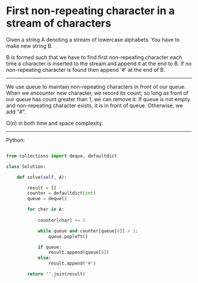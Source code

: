 # First non-repeating character in a stream of characters

Given a string A denoting a stream of lowercase alphabets. You have to make new
string B.

B is formed such that we have to find first non-repeating character each time
a character is inserted to the stream and append it at the end to B. If no
non-repeating character is found then append '#' at the end of B.

---

We use queue to maintain non-repeating characters in front of our queue. When
we encounter new character, we record its count; so long as front of our queue
has count greater than 1, we can remove it. If queue is not empty and
non-repeating character exists, it is in front of queue. Otherwise, we add "#".

O(n) in both time and space complexity.

---

Python:

```python

from collections import deque, defaultdict

class Solution:

    def solve(self, A):

        result = []
        counter = defaultdict(int)
        queue = deque()

        for char in A:
            
            counter[char] += 1

            while queue and counter[queue[0]] > 1:
                queue.popleft()

            if queue:
                result.append(queue[0])
            else:
                result.append("#")

        return "".join(result)
```
